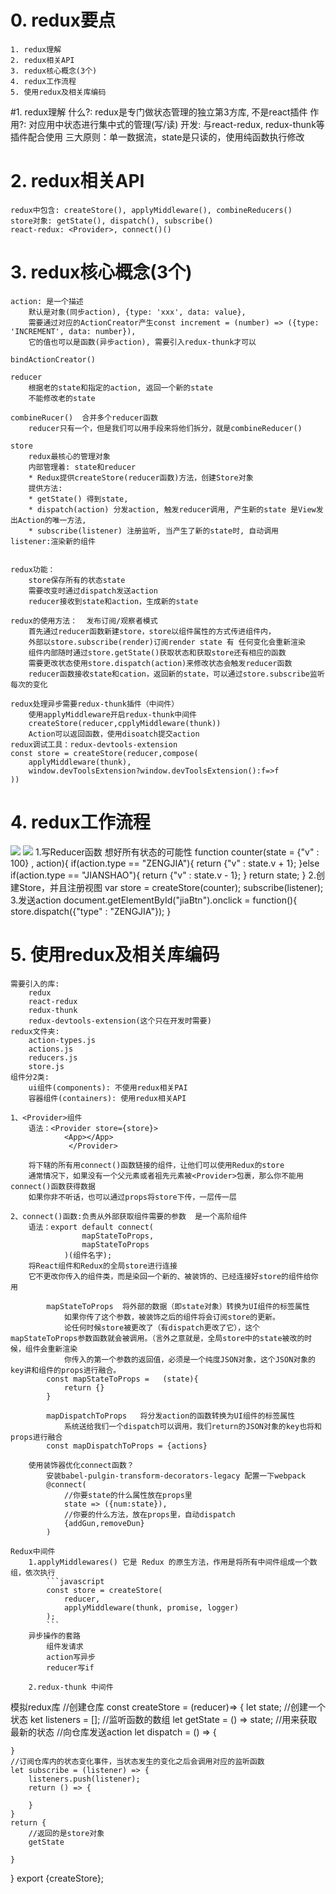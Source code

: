 # 0. redux要点
	1. redux理解
	2. redux相关API
	3. redux核心概念(3个)
	4. redux工作流程
	5. 使用redux及相关库编码

#1. redux理解
	什么?: redux是专门做状态管理的独立第3方库, 不是react插件
	作用?: 对应用中状态进行集中式的管理(写/读)
	开发: 与react-redux, redux-thunk等插件配合使用
	三大原则：单一数据流，state是只读的，使用纯函数执行修改

# 2. redux相关API
	redux中包含: createStore(), applyMiddleware(), combineReducers()
	store对象: getState(), dispatch(), subscribe()
	react-redux: <Provider>, connect()()

# 3. redux核心概念(3个)
	action: 是一个描述
		默认是对象(同步action), {type: 'xxx', data: value}, 
		需要通过对应的ActionCreator产生const increment = (number) => ({type: 'INCREMENT', data: number}), 
		它的值也可以是函数(异步action), 需要引入redux-thunk才可以

	bindActionCreator()

	reducer
		根据老的state和指定的action, 返回一个新的state
		不能修改老的state

	combineRucer()  合并多个reducer函数
		reducer只有一个，但是我们可以用手段来将他们拆分，就是combineReducer()

	store
		redux最核心的管理对象
		内部管理着: state和reducer
		* Redux提供createStore(reducer函数)方法，创建Store对象
		提供方法: 
		* getState() 得到state,
		* dispatch(action) 分发action, 触发reducer调用, 产生新的state 是View发出Action的唯一方法, 
		* subscribe(listener) 注册监听, 当产生了新的state时, 自动调用  listener:渲染新的组件


	redux功能：
		store保存所有的状态state
		需要改变时通过dispatch发送action
		reducer接收到state和action，生成新的state

	redux的使用方法：  发布订阅/观察者模式
		首先通过reducer函数新建store，store以组件属性的方式传进组件内，
		外部以store.subscribe(render)订阅render state 有 任何变化会重新渲染
		组件内部随时通过store.getState()获取状态和获取store还有相应的函数
		需要更改状态使用store.dispatch(action)来修改状态会触发reducer函数
		reducer函数接收state和cation，返回新的state，可以通过store.subscribe监听每次的变化

	redux处理异步需要redux-thunk插件（中间件）
		使用applyMiddleware开启redux-thunk中间件
		createStore(reducer,cpplyMiddleware(thunk))
		Action可以返回函数，使用disoatch提交action
	redux调试工具：redux-devtools-extension
	const store = createStore(reducer,compose(
		applyMiddleware(thunk),
		window.devToolsExtension?window.devToolsExtension():f=>f
	))

# 4. redux工作流程
![](http://www.ruanyifeng.com/blogimg/asset/2016/bg2016091802.jpg)
![](https://i.imgur.com/2R5G8bG.png)
		1.写Reducer函数  想好所有状态的可能性
			function counter(state = {"v" : 100} , action){
				if(action.type == "ZENGJIA"){
						return {"v" : state.v + 1};
				}else if(action.type == "JIANSHAO"){
						return {"v" : state.v - 1};
				}
				return state;
		}
		2.创建Store，并且注册视图
			var store = createStore(counter);
			subscribe(listener);
		3.发送action
			document.getElementById("jiaBtn").onclick = function(){
				store.dispatch({"type" : "ZENGJIA"});
			}


		
# 5. 使用redux及相关库编码
	需要引入的库: 
		redux
		react-redux
		redux-thunk
		redux-devtools-extension(这个只在开发时需要)
	redux文件夹: 
		action-types.js
		actions.js
		reducers.js
		store.js
	组件分2类: 
		ui组件(components): 不使用redux相关PAI
		容器组件(containers): 使用redux相关API

	1、<Provider>组件
		语法：<Provider store={store}>
    			<App></App>
				 </Provider>

		将下辖的所有用connect()函数链接的组件，让他们可以使用Redux的store
		通常情况下，如果没有一个父元素或者祖先元素被<Provider>包裹，那么你不能用connect()函数获得数据
		如果你非不听话，也可以通过props将store下传，一层传一层

	2、connect()函数:负责从外部获取组件需要的参数  是一个高阶组件
		语法：export default connect(
					mapStateToProps,
					mapStateToProps
				)(组件名字);
		将React组件和Redux的全局store进行连接
		它不更改你传入的组件类，而是染回一个新的、被装饰的、已经连接好store的组件给你用

			mapStateToProps  将外部的数据（即state对象）转换为UI组件的标签属性
				如果你传了这个参数，被装饰之后的组件将会订阅store的更新。
				论任何时候store被更改了（有dispatch更改了它），这个mapStateToProps参数函数就会被调用。（言外之意就是，全局store中的state被改的时候，组件会重新渲染
				你传入的第一个参数的返回值，必须是一个纯度JSON对象，这个JSON对象的key讲和组件的props进行融合。
			const mapStateToProps =   (state){
				return {}
			}

			mapDispatchToProps   将分发action的函数转换为UI组件的标签属性
				系统送给我们一个dispatch可以调用，我们return的JSON对象的key也将和props进行融合
			const mapDispatchToProps = {actions}

		使用装饰器优化connect函数？
			安装babel-pulgin-transform-decorators-legacy 配置一下webpack
			@connect(
				//你要state的什么属性放在props里
				state => ({num:state}),
				//你要的什么方法，放在props里，自动dispatch
				{addGun,removeDun}
			)

	Redux中间件
		1.applyMiddlewares() 它是 Redux 的原生方法，作用是将所有中间件组成一个数组，依次执行
			```javascript
			const store = createStore(
				reducer,
				applyMiddleware(thunk, promise, logger)
			);
			```
		异步操作的套路	
			组件发请求
			action写异步
			reducer写if

		2.redux-thunk 中间件
		







模拟redux库
//创建仓库
const createStore = (reducer)=> {
	let state; //创建一个状态
	ket listeners = [];  //监听函数的数组
	let getState = () => state; //用来获取最新的状态
	//向仓库发送action
	let dispatch = () => {

	}
	//订阅仓库内的状态变化事件，当状态发生的变化之后会调用对应的监听函数
	let subscribe = (listener) => {
		listeners.push(listener);
		return () => {
			
		}
	}
	return {
		//返回的是store对象
		getState

	}
}
export {createStore};
